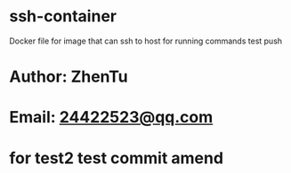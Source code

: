 # ssh-container
Docker file for image that can ssh to host for running commands
test push

# Author: ZhenTu
# Email: 24422523@qq.com

# for test2 test commit amend
